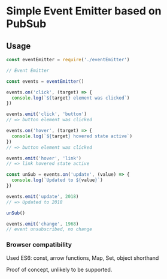 # Simple Event Emitter based on PubSub

## Usage

```javascript
const eventEmitter = require('./eventEmitter')

// Event Emitter

const events = eventEmitter()

events.on('click', (target) => {
  console.log(`${target} element was clicked`)
})

events.emit('click', 'button')
// => button element was clicked

events.on('hover', (target) => {
  console.log(`${target} hovered state active`)
})
// => button element was clicked

events.emit('hover', 'link')
// => link hovered state active

const unSub = events.on('update', (value) => {
  console.log(`Updated to ${value}`)
})

events.emit('update', 2018)
// => Updated to 2018

unSub()

events.emit('change', 1968)
// event unsubscribed, no change
```

### Browser compatibility

Used ES6: const, arrow functions, Map, Set, object shorthand

Proof of concept, unlikely to be supported. 
